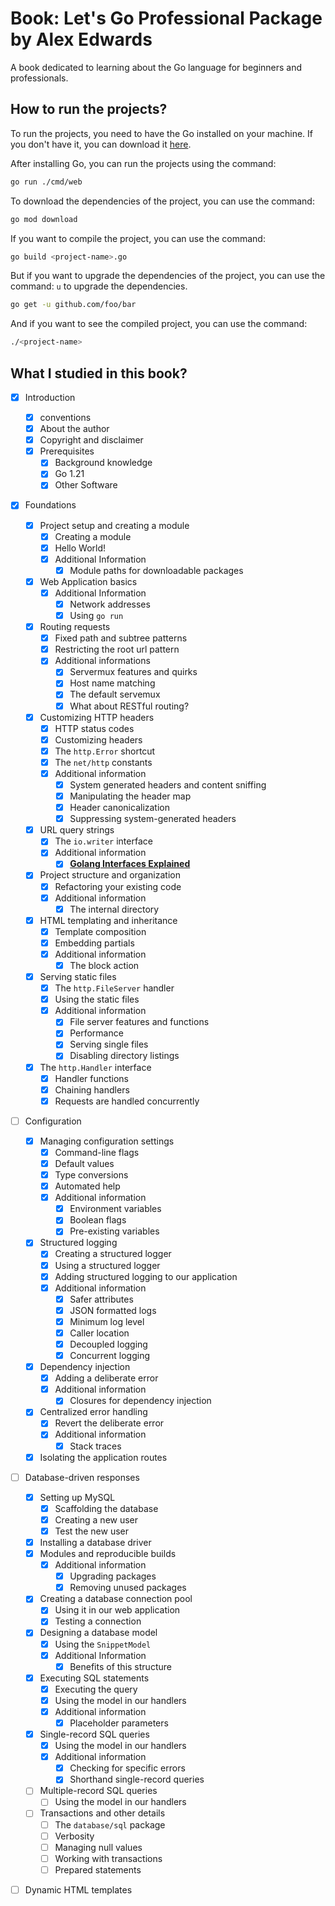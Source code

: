 # Book: Let's Go Professional Package by Alex Edwards

A book dedicated to learning about the Go language for beginners and professionals.

## How to run the projects?

To run the projects, you need to have the Go installed on your machine. If you don't have it, you can download it [here](https://golang.org/dl/).

After installing Go, you can run the projects using the command:

```bash
go run ./cmd/web
```

To download the dependencies of the project, you can use the command:

```bash
go mod download
```

If you want to compile the project, you can use the command:

```bash
go build <project-name>.go
```

But if you want to upgrade the dependencies of the project, you can use the command: `u` to upgrade the dependencies.

```bash
go get -u github.com/foo/bar
```

And if you want to see the compiled project, you can use the command:

```bash
./<project-name>
```

## What I studied in this book?

- [x] Introduction
  - [x] conventions
  - [x] About the author
  - [x] Copyright and disclaimer
  - [x] Prerequisites
    - [x] Background knowledge
    - [x] Go 1.21
    - [x] Other Software
- [x] Foundations
  - [x] Project setup and creating a module
    - [x] Creating a module
    - [x] Hello World!
    - [x] Additional Information
      - [x] Module paths for downloadable packages
  - [x] Web Application basics
    - [x] Additional Information
      - [x] Network addresses
      - [x] Using `go run`
  - [x] Routing requests
    - [x] Fixed path and subtree patterns
    - [x] Restricting the root url pattern
    - [x] Additional informations
      - [x] Servermux features and quirks
      - [x] Host name matching
      - [x] The default servemux
      - [x] What about RESTful routing?
  - [x] Customizing HTTP headers
    - [x] HTTP status codes
    - [x] Customizing headers
    - [x] The `http.Error` shortcut
    - [x] The `net/http` constants
    - [x] Additional information
      - [x] System generated headers and content sniffing
      - [x] Manipulating the header map
      - [x] Header canonicalization
      - [x] Suppressing system-generated headers
  - [x] URL query strings
    - [x] The `io.writer` interface
    - [x] Additional information
      - [x] **[Golang Interfaces Explained](https://www.alexedwards.net/blog/interfaces-explained)**
  - [x] Project structure and organization
    - [x] Refactoring your existing code
    - [x] Additional information
      - [x] The internal directory
  - [x] HTML templating and inheritance
    - [x] Template composition
    - [x] Embedding partials
    - [x] Additional information
      - [x] The block action
  - [x] Serving static files
    - [x] The `http.FileServer` handler
    - [x] Using the static files
    - [x] Additional information
      - [x] File server features and functions
      - [x] Performance
      - [x] Serving single files
      - [x] Disabling directory listings
  - [x] The `http.Handler` interface 
    - [x] Handler functions
    - [x] Chaining handlers
    - [x] Requests are handled concurrently
- [ ] Configuration
  - [x] Managing configuration settings
    - [x] Command-line flags
    - [x] Default values
    - [x] Type conversions
    - [x] Automated help
    - [x] Additional information
      - [x] Environment variables
      - [x] Boolean flags
      - [x] Pre-existing variables
  - [x] Structured logging
    - [x] Creating a structured logger
    - [x] Using a structured logger
    - [x] Adding structured logging to our application
    - [x] Additional information
      - [x] Safer attributes
      - [x] JSON formatted logs
      - [x] Minimum log level
      - [x] Caller location
      - [x] Decoupled logging
      - [x] Concurrent logging
  - [x] Dependency injection
    - [x] Adding a deliberate error
    - [x] Additional information
      - [x] Closures for dependency injection
  - [x] Centralized error handling
    - [x] Revert the deliberate error
    - [x] Additional information
      - [x] Stack traces
  - [x] Isolating the application routes
- [ ] Database-driven responses
  - [x] Setting up MySQL
    - [x] Scaffolding the database
    - [x] Creating a new user
    - [x] Test the new user
  - [x] Installing a database driver
  - [x] Modules and reproducible builds
    - [x] Additional information
      - [x] Upgrading packages
      - [x] Removing unused packages
  - [x] Creating a database connection pool
    - [x] Using it in our web application
    - [x] Testing a connection
  - [x] Designing a database model
    - [x] Using the `SnippetModel`
    - [x] Additional Information
      - [x] Benefits of this structure
  - [x] Executing SQL statements
    - [x] Executing the query
    - [x] Using the model in our handlers
    - [x] Additional information
      - [x] Placeholder parameters
  - [x] Single-record SQL queries
    - [x] Using the model in our handlers
    - [x] Additional information
      - [x] Checking for specific errors
      - [x] Shorthand single-record queries
  - [ ] Multiple-record SQL queries
    - [ ] Using the model in our handlers
  - [ ] Transactions and other details
    - [ ] The `database/sql` package
    - [ ] Verbosity
    - [ ] Managing null values
    - [ ] Working with transactions
    - [ ] Prepared statements
- [ ] Dynamic HTML templates
  
